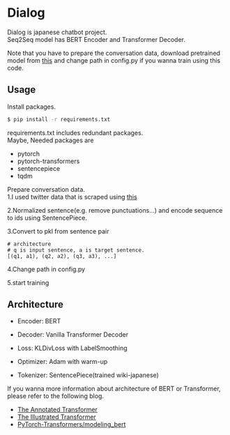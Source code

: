 # Dialog
Dialog is japanese chatbot project.  
Seq2Seq model has BERT Encoder and Transformer Decoder.

Note that you have to prepare the conversation data,
download pretrained model from [this](https://github.com/yoheikikuta/bert-japanese)
and change path in config.py
if you wanna train using this code.  

## Usage
Install packages.  
```bash
$ pip install -r requirements.txt
```
requirements.txt includes redundant packages.  
Maybe, Needed packages are

- pytorch
- pytorch-transformers
- sentencepiece
- tqdm

Prepare conversation data.  
1.I used twitter data that is scraped using [this](https://qiita.com/gacky01/items/89c6c626848417391438)

2.Normalized sentence(e.g. remove punctuations...) and encode sequence to ids using SentencePiece.

3.Convert to pkl from sentence pair  
```
# architecture
# q is input sentence, a is target sentence.
[(q1, a1), (q2, a2), (q3, a3), ...]
```

4.Change path in config.py

5.start training

## Architecture
- Encoder: BERT  
- Decoder: Vanilla Transformer Decoder

- Loss: KLDivLoss with LabelSmoothing
- Optimizer: Adam with warm-up

- Tokenizer: SentencePiece(trained wiki-japanese)

If you wanna more information about architecture of BERT or Transformer, please refer to the following blog.

- [The Annotated Transformer](http://nlp.seas.harvard.edu/2018/04/03/attention.html)
- [The Illustrated Transformer](http://jalammar.github.io/illustrated-transformer/)
- [PyTorch-Transformers/modeling_bert](https://github.com/huggingface/pytorch-transformers/blob/master/pytorch_transformers/modeling_bert.py)
